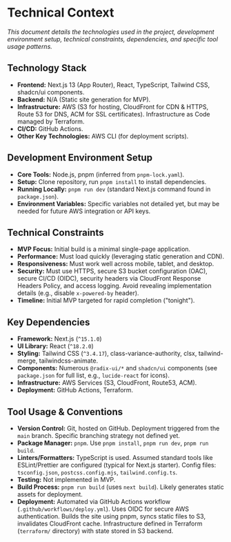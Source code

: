 # Technical Context

*This document details the technologies used in the project, development environment setup, technical constraints, dependencies, and specific tool usage patterns.*

## Technology Stack

*   **Frontend:** Next.js 13 (App Router), React, TypeScript, Tailwind CSS, shadcn/ui components.
*   **Backend:** N/A (Static site generation for MVP).
*   **Infrastructure:** AWS (S3 for hosting, CloudFront for CDN & HTTPS, Route 53 for DNS, ACM for SSL certificates). Infrastructure as Code managed by Terraform.
*   **CI/CD:** GitHub Actions.
*   **Other Key Technologies:** AWS CLI (for deployment scripts).

## Development Environment Setup

*   **Core Tools:** Node.js, pnpm (inferred from `pnpm-lock.yaml`).
*   **Setup:** Clone repository, run `pnpm install` to install dependencies.
*   **Running Locally:** `pnpm run dev` (standard Next.js command found in `package.json`).
*   **Environment Variables:** Specific variables not detailed yet, but may be needed for future AWS integration or API keys.

## Technical Constraints

*   **MVP Focus:** Initial build is a minimal single-page application.
*   **Performance:** Must load quickly (leveraging static generation and CDN).
*   **Responsiveness:** Must work well across mobile, tablet, and desktop.
*   **Security:** Must use HTTPS, secure S3 bucket configuration (OAC), secure CI/CD (OIDC), security headers via CloudFront Response Headers Policy, and access logging. Avoid revealing implementation details (e.g., disable `x-powered-by` header).
*   **Timeline:** Initial MVP targeted for rapid completion ("tonight").

## Key Dependencies

*   **Framework:** Next.js (`^15.1.0`)
*   **UI Library:** React (`^18.2.0`)
*   **Styling:** Tailwind CSS (`^3.4.17`), class-variance-authority, clsx, tailwind-merge, tailwindcss-animate.
*   **Components:** Numerous `@radix-ui/*` and `shadcn/ui` components (see `package.json` for full list, e.g., `lucide-react` for icons).
*   **Infrastructure:** AWS Services (S3, CloudFront, Route53, ACM).
*   **Deployment:** GitHub Actions, Terraform.

## Tool Usage & Conventions

*   **Version Control:** Git, hosted on GitHub. Deployment triggered from the `main` branch. Specific branching strategy not defined yet.
*   **Package Manager:** `pnpm`. Use `pnpm install`, `pnpm run dev`, `pnpm run build`.
*   **Linters/Formatters:** TypeScript is used. Assumed standard tools like ESLint/Prettier are configured (typical for Next.js starter). Config files: `tsconfig.json`, `postcss.config.mjs`, `tailwind.config.ts`.
*   **Testing:** Not implemented in MVP.
*   **Build Process:** `pnpm run build` (uses `next build`). Likely generates static assets for deployment.
*   **Deployment:** Automated via GitHub Actions workflow (`.github/workflows/deploy.yml`). Uses OIDC for secure AWS authentication. Builds the site using pnpm, syncs static files to S3, invalidates CloudFront cache. Infrastructure defined in Terraform (`terraform/` directory) with state stored in S3 backend.
